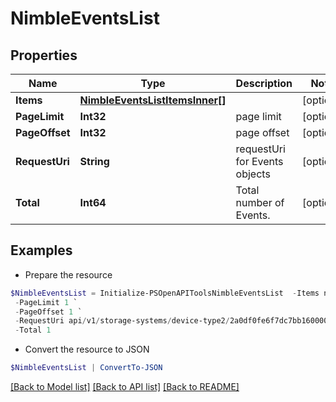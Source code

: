 # NimbleEventsList
## Properties

Name | Type | Description | Notes
------------ | ------------- | ------------- | -------------
**Items** | [**NimbleEventsListItemsInner[]**](NimbleEventsListItemsInner.md) |  | [optional] 
**PageLimit** | **Int32** | page limit | [optional] 
**PageOffset** | **Int32** | page offset | [optional] 
**RequestUri** | **String** | requestUri for Events objects | [optional] 
**Total** | **Int64** | Total number of Events. | [optional] 

## Examples

- Prepare the resource
```powershell
$NimbleEventsList = Initialize-PSOpenAPIToolsNimbleEventsList  -Items null `
 -PageLimit 1 `
 -PageOffset 1 `
 -RequestUri api/v1/storage-systems/device-type2/2a0df0fe6f7dc7bb16000000000000000000004817/events `
 -Total 1
```

- Convert the resource to JSON
```powershell
$NimbleEventsList | ConvertTo-JSON
```

[[Back to Model list]](../README.md#documentation-for-models) [[Back to API list]](../README.md#documentation-for-api-endpoints) [[Back to README]](../README.md)

